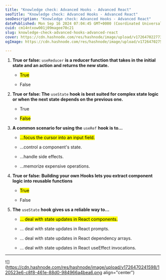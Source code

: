 ```yaml
---
title: "Knowledge check: Advanced Hooks - Advanced React"
seoTitle: "Knowledge check: Advanced Hooks - Advanced React"
seoDescription: "Knowledge check: Advanced Hooks - Advanced React"
datePublished: Mon Sep 16 2024 07:04:45 GMT+0000 (Coordinated Universal Time)
cuid: cm14ntxow001j09magee70c21
slug: knowledge-check-advanced-hooks-advanced-react
cover: https://cdn.hashnode.com/res/hashnode/image/upload/v1726470227738/92aec963-667a-426d-9b6a-0dbda41634f7.jpeg
ogImage: https://cdn.hashnode.com/res/hashnode/image/upload/v1726470275469/87d2fec6-a836-408b-a24d-180d2c489e8c.jpeg

---
```


1. **True or false:** `useReducer` **is a reducer function that takes in the initial state and an action and returns the new state.**
    
    * <mark>True</mark>
        
    * False
        
2. **True or false: The** `useState` **hook is best suited for complex state logic or when the next state depends on the previous one.**
    
    * True
        
    * <mark>False</mark>
        
3. **A common scenario for using the** `useRef` **hook is to...**
    
    * <mark>...focus the cursor into an input field.</mark>
        
    * ...control a component's state.
        
    * ...handle side effects.
        
    * ...memorize expensive operations.
        
4. **True or false: Building your own Hooks lets you extract component logic into reusable functions**
    
    * <mark>True</mark>
        
    * False
        
5. **The** `useState` **hook gives us a reliable way to...**
    
    * <mark>... deal with state updates in React components.</mark>
        
    * ... deal with state updates in React prompts.
        
    * ... deal with state updates in React dependency arrays.
        
    * ... deal with state updates in React useEffect invocations.
        

---

![](https://cdn.hashnode.com/res/hashnode/image/upload/v1726470241598/120523e6-c8f8-461e-88d0-984966a4bea6.png align="center")